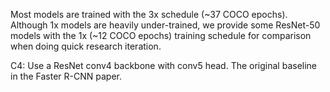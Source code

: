 Most models are trained with the 3x schedule (~37 COCO epochs). Although 1x models are heavily under-trained, we provide some ResNet-50 models with the 1x (~12 COCO epochs) training schedule for comparison when doing quick research iteration. 



C4: Use a ResNet conv4 backbone with conv5 head. The original baseline in the Faster R-CNN paper.